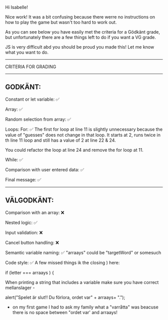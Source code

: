 Hi Isabelle!

Nice work! It was a bit confusing because there werre no instructions on how to play the game but wasn't too hard to work out.

As you can see below you have easily met the criteria for a Gödkänt grade, but unfortunately there are a few things left to do if you want a VG grade.

JS is very difficult abd you should be proud you made this! Let me know what you want to do.



*************************************

CRITERIA FOR GRADING

*************************************

GODKÄNT:
-------------------------------------

Constant or let variable: ✅

Array: ✅

Random selection from array: ✅ 

Loops:
  For: ✅
  The first for loop at line 11 is slightly unnecessary because the value of "guesses" does not change in that loop. It starts at 2, runs twice in th line 11 loop and still has a value of 2 at line 22 & 24.

  You could refactor the loop at line 24 and remove the for loop at 11.

  While: ✅

Comparison with user entered data: ✅

Final message: ✅

-------------------------------------

VÄLGODKÄNT:
-------------------------------------

Comparison with an array: ❌

Nested logic: ✅

Input validation: ❌

Cancel button handling: ❌

Semantic variable naming: ✅
  "arraays" could be "targetWord" or somesuch

Code style: ✅
   A few missed things ik the closing ) here:

   if (letter === arraays
        ) {

   When printing a string that includes a variable make sure you have correct mellanslager -

   alert("Spelet är slut!! Du förlora, ordet var" + arraays+ ".");

   - on my first game I had to ask my family what a "varråtta" was beacuse there is no space between "ordet var' and arraays!
          